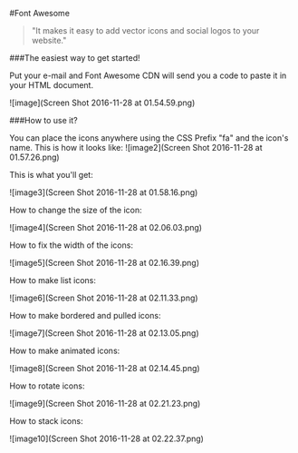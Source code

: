 #Font Awesome 

> "It makes it easy to add vector icons and social logos to your website."

###The easiest way to get started! 

Put your e-mail and Font Awesome CDN will send you a code to paste it in your HTML document.  

![image](Screen Shot 2016-11-28 at 01.54.59.png)

###How to use it?  

You can place the icons anywhere using the CSS Prefix "fa" and the icon's name. This is how it looks like: 
![image2](Screen Shot 2016-11-28 at 01.57.26.png) 

This is what you'll get:  

![image3](Screen Shot 2016-11-28 at 01.58.16.png)

How to change the size of the icon: 

![image4](Screen Shot 2016-11-28 at 02.06.03.png) 

How to fix the width of the icons: 

![image5](Screen Shot 2016-11-28 at 02.16.39.png)

How to make list icons: 

![image6](Screen Shot 2016-11-28 at 02.11.33.png) 

How to make bordered and pulled icons: 

![image7](Screen Shot 2016-11-28 at 02.13.05.png)

How to make animated icons: 

![image8](Screen Shot 2016-11-28 at 02.14.45.png) 

How to rotate icons: 

![image9](Screen Shot 2016-11-28 at 02.21.23.png) 

How to stack icons: 

![image10](Screen Shot 2016-11-28 at 02.22.37.png) 











